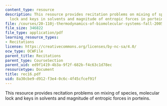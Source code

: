 ```yaml
---
content_type: resource
description: This resource provides recitation problems on mixing of species, molecular
  lock and keys in solvents and magnitude of entropic forces in porteins.
file: /courses/20-110j-thermodynamics-of-biomolecular-systems-fall-2005/8a30cbe9d912f3e40c6c4f45cfcef91f_rec16.pdf
file_size: 346822
file_type: application/pdf
learning_resource_types:
- Recitations
license: https://creativecommons.org/licenses/by-nc-sa/4.0/
ocw_type: OCWFile
parent_title: Recitations
parent_type: CourseSection
parent_uid: ed9f1419-4b3a-9f2f-682b-f4c63c1d78ec
resourcetype: Document
title: rec16.pdf
uid: 8a30cbe9-d912-f3e4-0c6c-4f45cfcef91f
---
```

This resource provides recitation problems on mixing of species, molecular lock and keys in solvents and magnitude of entropic forces in porteins.